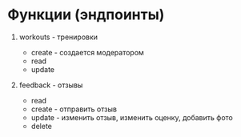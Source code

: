 # Функции (эндпоинты)

1. workouts - тренировки
   - create - создается модератором
   - read
   - update

2. feedback - отзывы
   - read
   - create - отправить отзыв
   - update - изменить отзыв, изменить оценку, добавить фото
   - delete